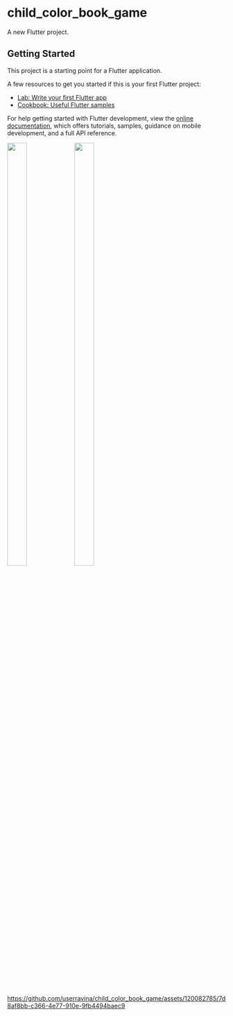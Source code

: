 # child_color_book_game

A new Flutter project.

## Getting Started

This project is a starting point for a Flutter application.

A few resources to get you started if this is your first Flutter project:

- [Lab: Write your first Flutter app](https://docs.flutter.dev/get-started/codelab)
- [Cookbook: Useful Flutter samples](https://docs.flutter.dev/cookbook)

For help getting started with Flutter development, view the
[online documentation](https://docs.flutter.dev/), which offers tutorials,
samples, guidance on mobile development, and a full API reference.
<p>
  <img src="https://github.com/userravina/Mirror_wall/assets/120082785/3e43c1bc-4cab-4127-96c5-315cc0aa63d8" height="50%" width="30%">
  <img src="https://github.com/userravina/child_color_book_game/assets/120082785/9e29fa52-fda8-4d6e-b43a-473e319e6057"  height="50%" width="30%">
</p>



https://github.com/userravina/child_color_book_game/assets/120082785/7d8af8bb-c366-4e77-910e-9fb4494baec9

